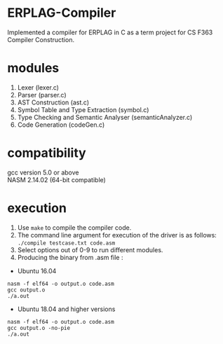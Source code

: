 # ERPLAG-Compiler

Implemented a compiler for ERPLAG in C as a term project for CS F363 Compiler Construction.

# modules
1. Lexer (lexer.c)
2. Parser (parser.c)
3. AST Construction (ast.c) 
4. Symbol Table and Type Extraction (symbol.c) 
5. Type Checking and Semantic Analyser (semanticAnalyzer.c)
6. Code Generation (codeGen.c)

# compatibility
gcc version 5.0 or above<br/>
NASM 2.14.02 (64-bit compatible)

# execution
1. Use `make` to compile the compiler code.<br/>
2. The command line argument for execution of the driver is as follows:<br/>
`./compile testcase.txt code.asm`
3. Select options out of 0-9 to run different modules.<br/>
4. Producing the binary from .asm file :

  - Ubuntu 16.04
  ```
  nasm -f elf64 -o output.o code.asm
  gcc output.o
  ./a.out
  ```
  
  - Ubuntu 18.04 and higher versions
  ```
  nasm -f elf64 -o output.o code.asm
  gcc output.o -no-pie
  ./a.out
  ```
